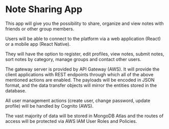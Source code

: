 # Note Sharing App

This app will give you the possibility to share, organize and view notes with friends or other group members.

Users will be able to connect to the platform via a web application (React) or a mobile app (React Native).

They will have the option to register, edit profiles, view notes, submit notes, sort notes by category, manage groups and contact other users.

The gateway server is provided by API Gateway (AWS). It will provide the client applications with REST endpoints through which all of the above mentioned actions are enabled. 
The payloads will be encoded in JSON format, and the data transfer objects will mirror the entities stored in the database.

All user management actions (create user, change password, update profile) will be handled by Cognito (AWS).

The vast majority of data will be stored in MongoDB Atlas and the routes of access will be protected via AWS IAM User Roles and Policies.
